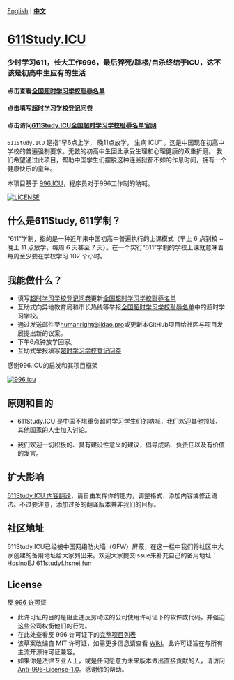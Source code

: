  [English](README.md) | **[中文](README_CN.md)**

[611Study.ICU](https://611Study.icu)
=======

### 少时学习611，长大工作996，最后猝死/跳楼/自杀终结于ICU，这不该是初高中生应有的生活

#### 点击查看[全国超时学习学校耻辱名单](https://docs.google.com/spreadsheets/d/1P48quxwMv9XsYQhXjLOvTRRq8tt3ahJnkbXo4VCxjLc/edit?usp=sharing)
#### 点击填写[超时学习学校登记问卷](https://forms.gle/n4w2Kb4hMtDxCTE18)
#### 点击访问[611Study.ICU全国超时学习学校耻辱名单官网](https://611Study.ICU)


`611Study.ICU`  是指“早6点上学， 晚11点放学， 生病 ICU” 。这是中国现在初高中学校的普遍强制要求。无数的初高中生因此承受生理和心理健康的双重折磨。
我们希望通过此项目，帮助中国学生们摆脱这种连监狱都不如的作息时间，拥有一个健康快乐的童年。



本项目基于 [996.ICU](https://996.icu/#/zh_CN)，程序员对于996工作制的呐喊。


[![LICENSE](https://img.shields.io/badge/license-Anti%20996-blue.svg?style=flat-square)](https://github.com/996icu/996.ICU/blob/master/LICENSE)


什么是611Study, 611学制？
---

“611”学制，指的是一种近年来中国初高中普遍执行的上课模式（早上 6 点到校 ~ 晚上 11 点放学，每周 6 天甚至 7 天）。在一个实行“611”学制的学校上课就意味着每周至少要在学校学习 102 个小时。


我能做什么？
---
- 填写[超时学习学校登记问卷](https://forms.gle/n4w2Kb4hMtDxCTE18)更新[全国超时学习学校耻辱名单](https://docs.google.com/spreadsheets/d/1P48quxwMv9XsYQhXjLOvTRRq8tt3ahJnkbXo4VCxjLc/edit?usp=sharing)
- 互助式向异地教育局和市长热线等举报[全国超时学习学校耻辱名单](https://docs.google.com/spreadsheets/d/1P48quxwMv9XsYQhXjLOvTRRq8tt3ahJnkbXo4VCxjLc/edit?usp=sharing)中的超时学习学校。
- 通过发送邮件至[humanright@lidao.pro](mailto:humanright@lidao.pro)或更新本GitHub项目给社区与项目发展提出新的议案。
- 下午6点钟放学回家。
- 互助式举报填写[超时学习学校登记问卷](https://forms.gle/n4w2Kb4hMtDxCTE18)

感谢996.ICU的启发和其项目框架

[![996.icu](https://img.shields.io/badge/link-996.icu-red.svg)](https://996.icu)

原则和目的
---

* 611Study.ICU 是中国不堪重负超时学习学生们的呐喊，我们欢迎其他领域、其他国家的人士加入讨论。

* 我们欢迎一切积极的、具有建设性意义的建议，倡导成熟、负责任以及有价值的发言。

扩大影响
---

[611Study.ICU 内容翻译](i18n/README.md)，请自由发挥你的能力，调整格式、添加内容或修正语法。不过要注意，添加过多的翻译版本并非我们的目标。


社区地址
---
611Study.ICU已经被中国网络防火墙（GFW）屏蔽，在这一栏中我们将社区中大家创建的备用地址给大家列出来。欢迎大家提交issue来补充自己的备用地址：
[HosinoEJ 611studyf.hsnej.fun](https://611studyf.hsnej.fun/)


License
---

[反 996 许可证](LICENSE)

 - 此许可证的目的是阻止违反劳动法的公司使用许可证下的软件或代码，并强迫这些公司权衡他们的行为。
 - 在此处查看反 996 许可证下的[完整项目列表](awesomelist/README.md)
 - 该草案改编自 MIT 许可证，如需更多信息请查看 [Wiki](https://github.com/kattgu7/996-License-Draft/wiki)。此许可证旨在与所有主流开源许可证兼容。
 - 如果你是法律专业人士，或是任何愿意为未来版本做出直接贡献的人，请访问 [Anti-996-License-1.0](https://github.com/kattgu7/996-License-Draft)。感谢你的帮助。
